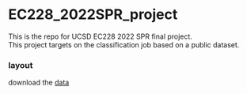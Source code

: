 # EC228_2022SPR_project
This is the repo for UCSD EC228 2022 SPR final project.  
This project targets on the classification job based on a public dataset.
### layout
download the [data](https://physionet.org/files/challenge-2017/1.0.0/training2017.zip?download)

